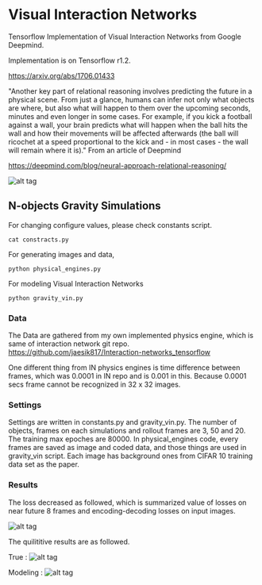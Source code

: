 Visual Interaction Networks
====================

Tensorflow Implementation of Visual Interaction Networks from Google Deepmind.

Implementation is on Tensorflow r1.2.

https://arxiv.org/abs/1706.01433

"Another key part of relational reasoning involves predicting the future in a physical scene. From just a glance, humans can infer not only what objects are where, but also what will happen to them over the upcoming seconds, minutes and even longer in some cases. For example, if you kick a football against a wall, your brain predicts what will happen when the ball hits the wall and how their movements will be affected afterwards (the ball will ricochet at a speed proportional to the kick and - in most cases - the wall will remain where it is)." From an article of Deepmind

https://deepmind.com/blog/neural-approach-relational-reasoning/

![alt tag](https://github.com/jaesik817/visual-interaction-networks_tensorflow/blob/master/figures/vin_fig1.png)

N-objects Gravity Simulations
--------------------------

For changing configure values, please check constants script.

`
cat constracts.py
`

For generating images and data,

`
python physical_engines.py
`

For modeling Visual Interaction Networks

`
python gravity_vin.py
`
### Data
The Data are gathered from my own implemented physics engine, which is same of interaction network git repo.
https://github.com/jaesik817/Interaction-networks_tensorflow

One different thing from IN physics engines is time difference between frames, which was 0.0001 in IN repo and is 0.001 in this. 
Because 0.0001 secs frame cannot be recognized in 32 x 32 images.

### Settings
Settings are written in constants.py and gravity_vin.py. 
The number of objects, frames on each simulations and rollout frames are 3, 50 and 20. 
The training max epoches are 80000.
In physical_engines code, every frames are saved as image and coded data, and those things are used in gravity_vin script.
Each image has background ones from CIFAR 10 training data set as the paper.

### Results
The loss decreased as followed, which is summarized value of losses on near future 8 frames and encoding-decoding losses on input images.

![alt tag](https://github.com/jaesik817/visual-interaction-networks_tensorflow/blob/master/figures/vin_training.PNG)

The quilititive results are as followed.

True :
![alt tag](https://github.com/jaesik817/visual-interaction-networks_tensorflow/blob/master/figures/true_1.gif)

Modeling :
![alt tag](https://github.com/jaesik817/visual-interaction-networks_tensorflow/blob/master/figures/modeling_1.gif)
